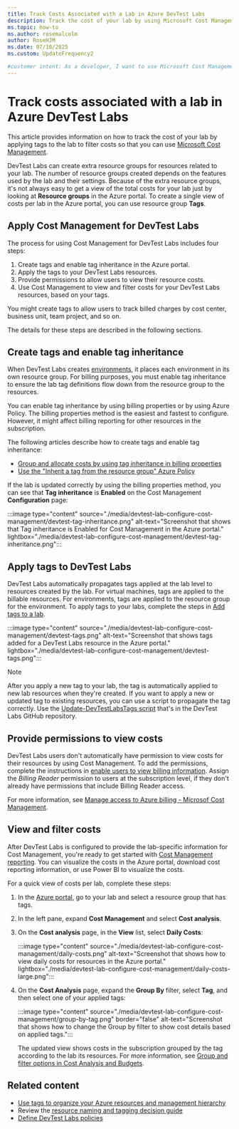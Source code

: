 ```yaml
---
title: Track Costs Associated with a Lab in Azure DevTest Labs
description: Track the cost of your lab by using Microsoft Cost Management and custom tags, tag inheritance, and filtered views.
ms.topic: how-to
ms.author: rosemalcolm
author: RoseHJM
ms.date: 07/18/2025
ms.custom: UpdateFrequency2

#customer intent: As a developer, I want to use Microsoft Cost Management to track and manage the costs associated with my DevTest Labs resources.
---
```


# Track costs associated with a lab in Azure DevTest Labs

This article provides information on how to track the cost of your lab by applying tags to the lab to filter costs so that you can use [Microsoft Cost Management](../cost-management-billing/cost-management-billing-overview.md).

DevTest Labs can create extra resource groups for resources related to your lab. The number of resource groups created depends on the features used by the lab and their settings. Because of the extra resource groups, it's not always easy to get a view of the total costs for your lab just by looking at **Resource groups** in the Azure portal. To create a single view of costs per lab in the Azure portal, you can use resource group **Tags**. 

## Apply Cost Management for DevTest Labs

The process for using Cost Management for DevTest Labs includes four steps:

1. Create tags and enable tag inheritance in the Azure portal.
1. Apply the tags to your DevTest Labs resources.
1. Provide permissions to allow users to view their resource costs.
1. Use Cost Management to view and filter costs for your DevTest Labs resources, based on your tags.

You might create tags to allow users to track billed charges by cost center, business unit, team project, and so on.

The details for these steps are described in the following sections. 

## Create tags and enable tag inheritance

When DevTest Labs creates [environments](devtest-lab-create-environment-from-arm.md), it places each environment in its own resource group. For billing purposes, you must enable tag inheritance to ensure the lab tag definitions flow down from the resource group to the resources. 

You can enable tag inheritance by using billing properties or by using Azure Policy. The billing properties method is the easiest and fastest to configure. However, it might affect billing reporting for other resources in the subscription. 

The following articles describe how to create tags and enable tag inheritance:

- [Group and allocate costs by using tag inheritance in billing properties](../cost-management-billing/costs/enable-tag-inheritance.md)
- [Use the "Inherit a tag from the resource group" Azure Policy](../azure-resource-manager/management/tag-policies.md)

If the lab is updated correctly by using the billing properties method, you can see that **Tag inheritance** is **Enabled** on the Cost Management **Configuration** page: 

:::image type="content" source="./media/devtest-lab-configure-cost-management/devtest-tag-inheritance.png" alt-text="Screenshot that shows that Tag inheritance is Enabled for Cost Management in the Azure portal." lightbox="./media/devtest-lab-configure-cost-management/devtest-tag-inheritance.png":::

## Apply tags to DevTest Labs

DevTest Labs automatically propagates tags applied at the lab level to resources created by the lab. For virtual machines, tags are applied to the billable resources. For environments, tags are applied to the resource group for the environment. To apply tags to your labs, complete the steps in [Add tags to a lab](devtest-lab-add-tag.md).

:::image type="content" source="./media/devtest-lab-configure-cost-management/devtest-tags.png" alt-text="Screenshot that shows tags added for a DevTest Labs resource in the Azure portal." lightbox="./media/devtest-lab-configure-cost-management/devtest-tags.png":::

> [!NOTE]
> After you apply a new tag to your lab, the tag is automatically applied to new lab resources when they're created. If you want to apply a new or updated tag to existing resources, you can use a script to propagate the tag correctly. Use the [Update-DevTestLabsTags script](https://github.com/Azure/azure-devtestlab/tree/master/samples/DevTestLabs/Scripts/UpdateDtlTags) that's in the DevTest Labs GitHub repository.

## Provide permissions to view costs 

DevTest Labs users don't automatically have permission to view costs for their resources by using Cost Management. To add the permissions, complete the instructions in [enable users to view billing information](../cost-management-billing/costs/assign-access-acm-data.md#assign-billing-account-scope-access). Assign the _Billing Reader_ permission to users at the subscription level, if they don't already have permissions that include Billing Reader access.

For more information, see [Manage access to Azure billing - Microsof Cost Management](../cost-management-billing/manage/manage-billing-access.md).

## View and filter costs

After DevTest Labs is configured to provide the lab-specific information for Cost Management, you're ready to get started with [Cost Management reporting](../cost-management-billing/costs/reporting-get-started.md). You can visualize the costs in the Azure portal, download cost reporting information, or use Power BI to visualize the costs. 

For a quick view of costs per lab, complete these steps: 

1. In the [Azure portal](https://portal.azure.com), go to your lab and select a resource group that has tags.

1. In the left pane, expand **Cost Management** and select **Cost analysis**.

1. On the **Cost analysis** page, in the **View** list, select **Daily Costs**:

   :::image type="content" source="./media/devtest-lab-configure-cost-management/daily-costs.png" alt-text="Screenshot that shows how to view daily costs for resources in the Azure portal." lightbox="./media/devtest-lab-configure-cost-management/daily-costs-large.png":::

1. On the **Cost Analysis** page, expand the **Group By** filter, select **Tag**, and then select one of your applied tags:

   :::image type="content" source="./media/devtest-lab-configure-cost-management/group-by-tag.png" border="false" alt-text="Screenshot that shows how to change the Group by filter to show cost details based on applied tags.":::

   The updated view shows costs in the subscription grouped by the tag according to the lab its resources. For more information, see [Group and filter options in Cost Analysis and Budgets](../cost-management-billing/costs/group-filter.md).

## Related content

- [Use tags to organize your Azure resources and management hierarchy](/azure/azure-resource-manager/management/tag-resources)
- Review the [resource naming and tagging decision guide](/azure/cloud-adoption-framework/ready/azure-best-practices/resource-naming-and-tagging-decision-guide)
- [Define DevTest Labs policies](devtest-lab-set-lab-policy.md)
